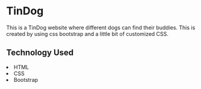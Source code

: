 # TinDog
This is a TinDog website where different dogs can find their buddies.
This is created by using css bootstrap and a little bit of customized CSS.
## Technology Used
<li>HTML</li>
<li>CSS</li>
<li>Bootstrap</li>
